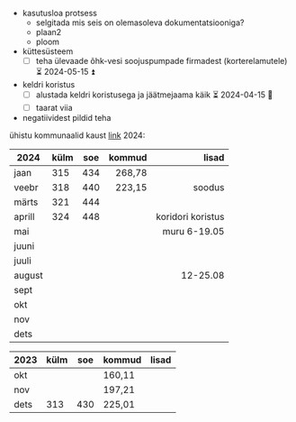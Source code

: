 
- kasutusloa protsess
	- selgitada mis seis on olemasoleva dokumentatsiooniga?
	- plaan2
	- ploom
- küttesüsteem
	- [ ] teha ülevaade õhk-vesi soojuspumpade firmadest (korterelamutele) ⏳ 2024-05-15 ⏫ 
- keldri koristus
	- [ ] alustada keldri koristusega ja jäätmejaama käik ⏳ 2024-04-15 🔼 
	- [ ] taarat viia
- negatiividest pildid teha

ühistu kommunaalid kaust [link](https://drive.google.com/drive/folders/1Zkv9v9fI9V0a7ZcAaSlHNOiu0NJRhIud?usp=drive_link)
2024:

| 2024   | külm | soe | kommud |             lisad |
| ------ | ---- | --- | ------:| -----------------:|
| jaan   | 315  | 434 | 268,78 |                   |
| veebr  | 318  | 440 | 223,15 |            soodus |
| märts  | 321  | 444 |        |                   |
| aprill | 324  | 448 |        | koridori koristus |
| mai    |      |     |        |      muru 6-19.05 |
| juuni  |      |     |        |                   |
| juuli  |      |     |        |                   |
| august |      |     |        |          12-25.08 |
| sept   |      |     |        |                   |
| okt    |      |     |        |                   |
| nov    |      |     |        |                   |
| dets   |      |     |        |                   |

| 2023 | külm | soe | kommud | lisad |
| ---- | ---- | --- | ------ | ----- |
| okt  |      |     | 160,11 |       |
| nov  |      |     | 197,21 |       |
| dets | 313  | 430 | 225,01 |       |
